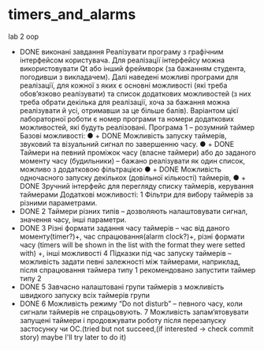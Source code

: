# timers_and_alarms
lab 2 oop 
+ DONE виконанi завдання
 Реалізувати програму з графічним інтерфейсом користувача. Для реалізації інтерфейсу можна використовувати Qt або інший фреймворк (за бажанням студента, погодивши з викладачем).
 Далі наведені можливі програми для реалізації, для кожної з яких є основні можливості (які треба обов’язково реалізувати) та список додаткових можливостей (з них треба обрати декілька для реалізації, хоча за бажання можна реалізувати й усі, отримавши за це більше балів). 
 Варіантом цієї лабораторної роботи є номер програми та номери додаткових можливостей, які будуть реалізовані.
Програма 1 – розумний таймер Базові можливості: 
●  + DONE Можливість запуску таймерів, звуковий та візуальний сигнал по завершенню часу. 
●  + DONE Таймери на певний проміжок часу (власне таймери) або до заданого моменту часу (будильники) – бажано реалізувати як один список, можливо з додатковою фільтрацією 
● + DONE Можливість одночасного запуску декількох (довільної кількості) таймерів,
● + DONE Зручний інтерфейс для перегляду списку таймерів, керування таймерами
Додаткові можливості: 
 1 Фільтри для вибору таймерів за різними параметрами.
 + DONE 2 Таймери різних типів – дозволяють налаштовувати сигнал, значення часу, інші параметри. 
 + DONE 3 Різні формати задання часу таймерів – час від даного моменту(timer?)+, час спрацювання(alarm clock?)+, різні формати часу (timers will be shown in the list with the format they were setted with) +, інші можливості 
 4 Підказки під час запуску таймерів – можливість задати певні залежності між таймерами, наприклад, після спрацювання таймера типу 1 рекомендовано запустити таймер типу 2
 + DONE 5 Завчасно налаштовані групи таймерів з можливість швидкого запуску всіх таймерів групи
 + DONE 6 Можливість режиму “Do not disturb” – певного часу, коли сигнали таймерів не спрацьовують. 
 7 Можливість запам’ятовувати запущені таймери і продовжувати роботу після перезапуску застосунку чи ОС.(tried but not succeed,(if interested -> check commit story) maybe I'll try later to do it) 
